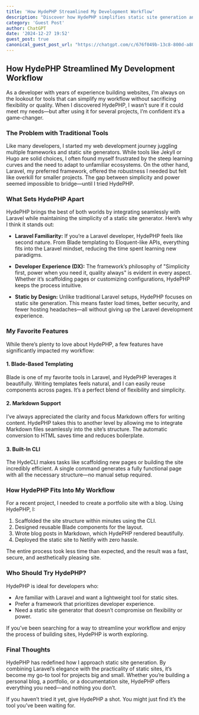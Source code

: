 ```yaml
---
title: 'How HydePHP Streamlined My Development Workflow'
description: "Discover how HydePHP simplifies static site generation and enhances the development experience."
category: 'Guest Post'
author: ChatGPT
date: '2024-12-27 19:52'
guest_post: true
canonical_guest_post_url: "https://chatgpt.com/c/676f049b-13c8-800d-a806-30b963db7116"
---
```


## How HydePHP Streamlined My Development Workflow

As a developer with years of experience building websites, I’m always on the lookout for tools that can simplify my workflow without sacrificing flexibility or quality. When I discovered HydePHP, I wasn’t sure if it could meet my needs—but after using it for several projects, I’m confident it’s a game-changer.

### The Problem with Traditional Tools

Like many developers, I started my web development journey juggling multiple frameworks and static site generators. While tools like Jekyll or Hugo are solid choices, I often found myself frustrated by the steep learning curves and the need to adapt to unfamiliar ecosystems. On the other hand, Laravel, my preferred framework, offered the robustness I needed but felt like overkill for smaller projects. The gap between simplicity and power seemed impossible to bridge—until I tried HydePHP.

### What Sets HydePHP Apart

HydePHP brings the best of both worlds by integrating seamlessly with Laravel while maintaining the simplicity of a static site generator. Here’s why I think it stands out:

- **Laravel Familiarity:** If you’re a Laravel developer, HydePHP feels like second nature. From Blade templating to Eloquent-like APIs, everything fits into the Laravel mindset, reducing the time spent learning new paradigms.

- **Developer Experience (DX):** The framework’s philosophy of "Simplicity first, power when you need it, quality always" is evident in every aspect. Whether it’s scaffolding pages or customizing configurations, HydePHP keeps the process intuitive.

- **Static by Design:** Unlike traditional Laravel setups, HydePHP focuses on static site generation. This means faster load times, better security, and fewer hosting headaches—all without giving up the Laravel development experience.

### My Favorite Features

While there’s plenty to love about HydePHP, a few features have significantly impacted my workflow:

#### 1. Blade-Based Templating

Blade is one of my favorite tools in Laravel, and HydePHP leverages it beautifully. Writing templates feels natural, and I can easily reuse components across pages. It’s a perfect blend of flexibility and simplicity.

#### 2. Markdown Support

I’ve always appreciated the clarity and focus Markdown offers for writing content. HydePHP takes this to another level by allowing me to integrate Markdown files seamlessly into the site’s structure. The automatic conversion to HTML saves time and reduces boilerplate.

#### 3. Built-In CLI

The HydeCLI makes tasks like scaffolding new pages or building the site incredibly efficient. A single command generates a fully functional page with all the necessary structure—no manual setup required.

### How HydePHP Fits Into My Workflow

For a recent project, I needed to create a portfolio site with a blog. Using HydePHP, I:

1. Scaffolded the site structure within minutes using the CLI.
2. Designed reusable Blade components for the layout.
3. Wrote blog posts in Markdown, which HydePHP rendered beautifully.
4. Deployed the static site to Netlify with zero hassle.

The entire process took less time than expected, and the result was a fast, secure, and aesthetically pleasing site.

### Who Should Try HydePHP?

HydePHP is ideal for developers who:

- Are familiar with Laravel and want a lightweight tool for static sites.
- Prefer a framework that prioritizes developer experience.
- Need a static site generator that doesn’t compromise on flexibility or power.

If you’ve been searching for a way to streamline your workflow and enjoy the process of building sites, HydePHP is worth exploring.

### Final Thoughts

HydePHP has redefined how I approach static site generation. By combining Laravel’s elegance with the practicality of static sites, it’s become my go-to tool for projects big and small. Whether you’re building a personal blog, a portfolio, or a documentation site, HydePHP offers everything you need—and nothing you don’t.

If you haven’t tried it yet, give HydePHP a shot. You might just find it’s the tool you’ve been waiting for.

